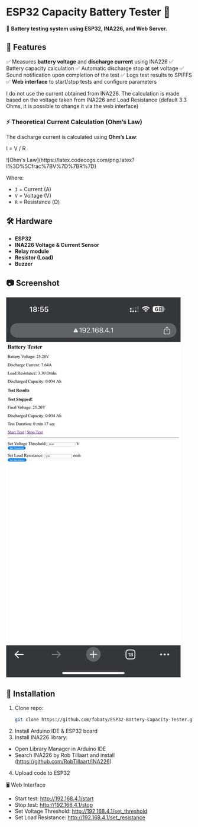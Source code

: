 # ESP32 Capacity Battery Tester 🔋  

🚀 **Battery testing system using ESP32, INA226, and Web Server.**  

## 📌 Features  
✅ Measures **battery voltage** and **discharge current** using INA226
✅ Battery capacity calculation
✅ Automatic discharge stop at set voltage
✅ Sound notification upon completion of the test
✅ Logs test results to SPIFFS  
✅ **Web interface** to start/stop tests and configure parameters  

I do not use the current obtained from INA226. 
The calculation is made based on the voltage taken from INA226 and Load Resistance (default 3.3 Ohms, it is possible to change it via the web interface)
### ⚡ **Theoretical Current Calculation (Ohm’s Law)**  
The discharge current is calculated using **Ohm’s Law**:  
<p>I = V / R</p>
![Ohm's Law](https://latex.codecogs.com/png.latex?I%3D%5Cfrac%7BV%7D%7BR%7D)

Where:  
- `I` = Current (A)  
- `V` = Voltage (V)  
- `R` = Resistance (Ω)  

## 🛠️ Hardware  
- **ESP32**  
- **INA226 Voltage & Current Sensor**  
- **Relay module**  
- **Resistor (Load)**  
- **Buzzer**  

## 📷 Screenshot  
![Web Interface](screenshot.jpg)

## 🚀 Installation  
1. Clone repo:  
   ```bash
   git clone https://github.com/fobaty/ESP32-Battery-Capacity-Tester.git
2. Install Arduino IDE & ESP32 board
3. Install INA226 library:
  - Open Library Manager in Arduino IDE
  - Search INA226 by Rob Tillaart and install (https://github.com/RobTillaart/INA226)
4. Upload code to ESP32

🖥️ Web Interface
- Start test: http://192.168.4.1/start
- Stop test: http://192.168.4.1/stop
- Set Voltage Threshold: http://192.168.4.1/set_threshold
- Set Load Resistance: http://192.168.4.1/set_resistance
